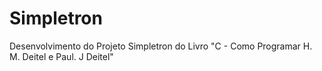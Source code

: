 # Simpletron
Desenvolvimento do Projeto Simpletron do Livro "C - Como Programar H. M. Deitel e Paul. J Deitel"
